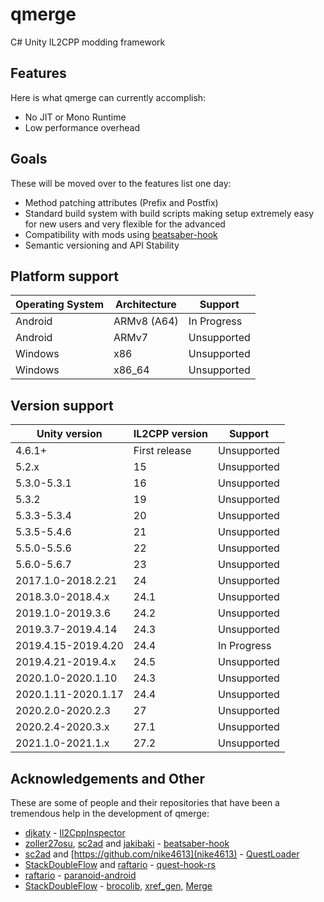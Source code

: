 # qmerge

C# Unity IL2CPP modding framework

## Features

Here is what qmerge can currently accomplish:

- No JIT or Mono Runtime
- Low performance overhead

## Goals

These will be moved over to the features list one day:

- Method patching attributes (Prefix and Postfix)
- Standard build system with build scripts making setup extremely easy for new users and very flexible for the advanced
- Compatibility with mods using [beatsaber-hook](https://github.com/sc2ad/beatsaber-hook)
- Semantic versioning and API Stability 

## Platform support

Operating System | Architecture | Support
--- | --- | ---
Android | ARMv8 (A64) | In Progress
Android | ARMv7 | Unsupported
Windows | x86 | Unsupported
Windows | x86_64 | Unsupported

## Version support

Unity version | IL2CPP version | Support
--- | --- | ---
4.6.1+ | First release | Unsupported
5.2.x | 15 | Unsupported
5.3.0-5.3.1 | 16 | Unsupported
5.3.2 | 19 | Unsupported
5.3.3-5.3.4 | 20 | Unsupported
5.3.5-5.4.6 | 21 | Unsupported
5.5.0-5.5.6 | 22 | Unsupported
5.6.0-5.6.7 | 23 | Unsupported
2017.1.0-2018.2.21 | 24 | Unsupported
2018.3.0-2018.4.x | 24.1 | Unsupported
2019.1.0-2019.3.6 | 24.2 | Unsupported
2019.3.7-2019.4.14 | 24.3 | Unsupported
2019.4.15-2019.4.20 | 24.4 | In Progress
2019.4.21-2019.4.x | 24.5 | Unsupported
2020.1.0-2020.1.10 | 24.3 | Unsupported
2020.1.11-2020.1.17 | 24.4 | Unsupported
2020.2.0-2020.2.3 | 27 | Unsupported
2020.2.4-2020.3.x | 27.1 | Unsupported
2021.1.0-2021.1.x | 27.2 | Unsupported

## Acknowledgements and Other

These are some of people and their repositories that have been a tremendous help in the development of qmerge:

- [djkaty](https://github.com/djkaty) - [Il2CppInspector](https://github.com/djkaty/Il2CppInspector)
- [zoller27osu](https://github.com/zoller27osu), [sc2ad](https://github.com/sc2ad) and [jakibaki](https://github.com/jakibaki) - [beatsaber-hook](https://github.com/sc2ad/beatsaber-hook)
- [sc2ad](https://github.com/sc2ad) and [https://github.com/nike4613](nike4613) - [QuestLoader](https://github.com/sc2ad/QuestLoader)
- [StackDoubleFlow](https://github.com/StackDoubleFlow) and [raftario](https://github.com/raftario) - [quest-hook-rs](https://github.com/StackDoubleFlow/quest-hook-rs)
- [raftario](https://github.com/raftario) - [paranoid-android](https://github.com/raftario/paranoid-android)
- [StackDoubleFlow](https://github.com/StackDoubleFlow) - [brocolib](https://github.com/StackDoubleFlow/brocolib), [xref_gen](https://github.com/StackDoubleFlow/xref_gen), [Merge](https://github.com/StackDoubleFlow/Merge)
